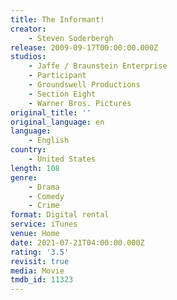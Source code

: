 ```yaml
---
title: The Informant!
creator:
    - Steven Soderbergh
release: 2009-09-17T00:00:00.000Z
studios:
    - Jaffe / Braunstein Enterprise
    - Participant
    - Groundswell Productions
    - Section Eight
    - Warner Bros. Pictures
original_title: ''
original_language: en
language:
    - English
country:
    - United States
length: 108
genre:
    - Drama
    - Comedy
    - Crime
format: Digital rental
service: iTunes
venue: Home
date: 2021-07-21T04:00:00.000Z
rating: '3.5'
revisit: true
media: Movie
tmdb_id: 11323
---
```



